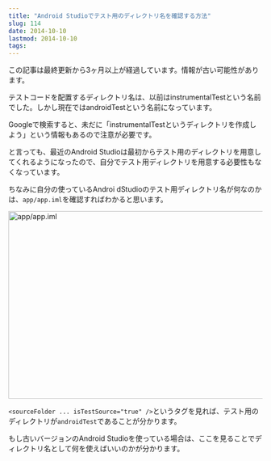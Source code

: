```yaml
---
title: "Android Studioでテスト用のディレクトリ名を確認する方法"
slug: 114
date: 2014-10-10
lastmod: 2014-10-10
tags: 
---
```


<div id="wppda_alert">この記事は最終更新から3ヶ月以上が経過しています。情報が古い可能性があります。</div><p>テストコードを配置するディレクトリ名は、以前はinstrumentalTestという名前でした。しかし現在ではandroidTestという名前になっています。</p>
<p>Googleで検索すると、未だに「instrumentalTestというディレクトリを作成しよう」という情報もあるので注意が必要です。</p>
<p>と言っても、最近のAndroid Studioは最初からテスト用のディレクトリを用意してくれるようになったので、自分でテスト用ディレクトリを用意する必要性もなくなっています。</p>
<p>ちなみに自分の使っているAndroi dStudioのテスト用ディレクトリ名が何なのかは、<code>app/app.iml</code>を確認すればわかると思います。</p>
<p><img src="https://android.gcreate.jp/wp-content/uploads/2014/10/testdirectory.jpg" alt="app/app.iml" title="app/app.iml.jpg" border="0" width="600" height="371" /></p>
<p><code>&lt;sourceFolder ... isTestSource="true" /&gt;</code>というタグを見れば、テスト用のディレクトリが<code>androidTest</code>であることが分かります。</p>
<p>もし古いバージョンのAndroid Studioを使っている場合は、ここを見ることでディレクトリ名として何を使えばいいのかが分かります。</p>

  